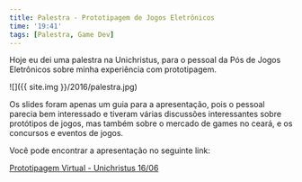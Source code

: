 ```yaml
---
title: Palestra - Prototipagem de Jogos Eletrônicos
time: '19:41'
tags: [Palestra, Game Dev]
---
```


Hoje eu dei uma palestra na Unichristus, para o pessoal da Pós de Jogos Eletrônicos sobre minha experiência com prototipagem.

![]({{ site.img }}/2016/palestra.jpg)

Os slides foram apenas um guia para a apresentação, pois o pessoal parecia bem interessado e tiveram várias discussões interessantes sobre protótipos de jogos, mas também sobre o mercado de games no ceará, e os concursos e eventos de jogos.

Você pode encontrar a apresentação no seguinte link:

[Prototipagem Virtual - Unichristus 16/06](https://docs.google.com/presentation/d/1tbR8UNn8dvrQVNsLEa94CMRGtf6SlZwlx5hd7Zw5dA4/edit?usp=sharing)
